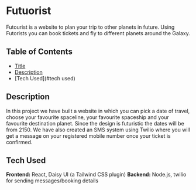 # Futuorist

Futourist is a website to plan your trip to other planets in future. Using Futorists you can book tickets and fly to different planets around the Galaxy.

## Table of Contents
* [Title](#futurist)
* [Description](#description)
* [Tech Used](#tech used)

## Description

In this project we have built a website in which you can pick a date of travel, choose your favourite spaceline, your favourite spaceship and your favourite destination planet.
Since the design is futuristic the dates will be from 2150. We have also created an SMS system using Twilio where you will get a message on your registered mobile number once your ticket is confirmed.

## Tech Used

**Frontend:** React, Daisy UI (a Tailwind CSS plugin)
**Backend:** Node.js, twilio for sending messages/booking details
